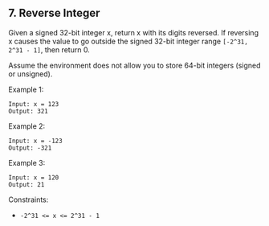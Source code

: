## 7. Reverse Integer

Given a signed 32-bit integer x, return x with its digits reversed. If reversing x causes the value to go outside the signed 32-bit integer range `[-2^31, 2^31 - 1]`, then return 0.

Assume the environment does not allow you to store 64-bit integers (signed or unsigned).

Example 1:
```
Input: x = 123
Output: 321
```

Example 2:
```
Input: x = -123
Output: -321
```

Example 3:
```
Input: x = 120
Output: 21
```

Constraints:

- `-2^31 <= x <= 2^31 - 1`